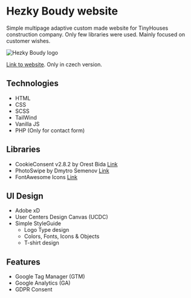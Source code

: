 # Hezky Boudy website

Simple multipage adaptive custom made website for TinyHouses construction company. Only few libraries were used. Mainly focused on customer wishes.

![Hezky Boudy logo](https://hezkyboudy.cz/res/icons/logo-dark-text.svg)

[Link to website](https://hezkyboudy.cz/). Only in czech version.

## Technologies

- HTML
- CSS
- SCSS
- TailWind
- Vanilla JS
- PHP (Only for contact form)

## Libraries

- CookieConsent v2.8.2 by Orest Bida [Link](https://www.github.com/orestbida/cookieconsent)
- PhotoSwipe by Dmytro Semenov [Link](photoswipe.com)
- FontAwesome Icons [Link](https://fontawesome.com/icons)

## UI Design 

 - Adobe xD
 - User Centers Design Canvas (UCDC)
 - Simple StyleGuide
   - Logo Type design
   - Colors, Fonts, Icons & Objects
   - T-shirt design

## Features

- Google Tag Manager (GTM)
- Google Analytics (GA)
- GDPR Consent
